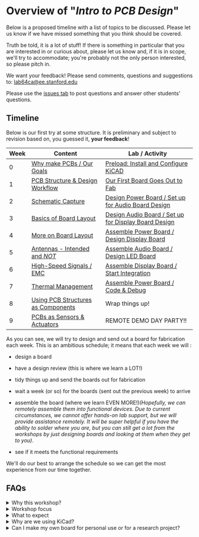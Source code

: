 # Overview of "*Intro to PCB Design*"
Below is a proposed timeline with a list of topics to be discussed. Please let us know if we have missed something that you think should be covered.

Truth be told, it is a lot of stuff! If there is something in particular that you are interested in or curious about, please let us know and, if it is in scope, we'll try to accommodate; you're probably not the only person interested, so please pitch in.

We want your feedback! Please send comments, questions and suggestions to: lab64ca@ee.stanford.edu

Please use the [issues tab](../../issues) to post questions and answer other students' questions.

## Timeline
Below is our first try at some structure. It is preliminary and subject to revision based
on, you guessed it, **your feedback**!

Week | Content | Lab / Activity
---- | ------- | -------------
0  | [Why make PCBs / Our Goals](Week_0/Week_0_Content) | [Preload: Install and Configure KiCAD](Week_0/Week_0_Activity)
1  | [PCB Structure & Design Workflow](Week_1/Week_1_Content) | [Our First Board Goes Out to Fab](Week_1/Week_1_Activity)
2  | [Schematic Capture](Week_2/Week_2_Content) | [Design Power Board / Set up for Audio Board Design](Week_2/Week_2_Activity)
3  | [Basics of Board Layout](Week_3/Week_3_Content) | [Design Audio Board / Set up for Display Board Design](Week_3/Week_3_Activity)
4  | [More on Board Layout](Week_4/Week_4_Content) | [Assemble Power Board / Design Display Board](Week_4/Week_4_Activity)
5  | [Antennas - Intended and *NOT*](Week_5/Week_5_Content) | [Assemble Audio Board / Design LED Board](Week_5/Week_5_Activity)
6  | [High-Speed Signals / EMC](Week_6/Week_6_Content) | [Assemble Display Board / Start Integration](Week_6/Week_6_Activity)
7  | [Thermal Management](Week_7/Week_7_Content) | [Assemble Power Board / Code & Debug](Week_7/Week_7_Activity)
8  | [Using PCB Structures as Components](Week_8/Week_8_Content) | Wrap things up!
9  | [PCBs as Sensors & Actuators](Week_9/Week_9_Content) | REMOTE DEMO DAY PARTY!!

As you can see, we will try to design and send out a board for fabrication each week. This is an ambitious schedule; it means that each week we will :
* design a board
* have a design review (this is where we learn a LOT!)
* tidy things up and send the boards out for fabrication
* wait a week (or so) for the boards (sent out the previous week) to arrive
* assemble the board (where we learn EVEN MORE!)*(Hopefully, we can remotely assemble them into functional devices. Due to current circumstances, we cannot offer hands-on lab  support, but we will provide assistance remotely. It will be super helpful if you have the ability to solder where you are, but you can still get a lot from the workshops by just designing boards and looking at them when they get to you)*.

* see if it meets the functional requirements

We'll do our best to arrange the schedule so we can get the most experience from our time together.

## FAQs

<details>
  <summary>Why this workshop?</summary>
Here at Stanford there are many folks that make printed circuit boards (PCBs) for a variety
of reasons. Many have expressed interest in learning more about how to design PCBs. Hopefully
this material will provide a route to a more solid background in PCB design for those just
starting out.
In working with folks that "know what they are doing" we see an abundance of trouble with
the mechanical aspects of PCB design. In many cases, holes don't line up, heatsinks interfere
with enclosures, wires and cables have inadequate service loop and ineffective strain relief.
One of the goals for this material is to give you, the PCB designer, the tools and insight
that will enable you to avoid many of these problems and stop "spinning boards" just to get
the basics correct.
</details>

<details>
  <summary>Workshop focus</summary>
  
This is an **introductory** workshop. **No previous experience is required!** Since we will
emphasize basic connectivity, form, fit, and function it will be helpful (but **not required**)
if you have some limited experience with a mechanical design program. Suitable programs
include SolidWorks, Onshape, Fusion360, FreeCAD, or any similar program. SolidWorks, Onshape, and Fusion360
are available free of cost for students. Additionally, they are available on lab64 servers
and you can use them without needing to run a VM, etc. If you need help with this, please
contact the lab64 staff by sending an email to lab64ca@ee.stanford.edu

Many folks that "know what they are doing" want to jump straight to more advanced topics
such as microstrip design, integrated component design, etc. They want to do this before
mastering rudimentary things (e.g., board stack-up and materials). We will cover these and
other advanced topics in follow-on workshops (or you can actually take EE 251 and really
understand things!). THIS MATERIAL WILL GIVE YOU THE FOUNDATION FOR ADVANCED TOPICS.
To be clear, we all know that, in reality, we are working with electro-magnetic fields and
their propagation, but we are going to to use the "lumped element" approximation for these
discussions.

*If you are looking for a workshop on more advanced topics you are welcome to join in and help teach, but you'll probably be bored because we don't plan to cover advanced topics in this workshop. If you want to __teach__ an advanced workshop, let us know!!*
</details>

<details>
  <summary>What to expect</summary>
  
### What is the required time commitment?
We have often been asked about the expected time commitment; how many hours per week will
be needed. As always, the answer is it *depends*. For an experienced PCB designer, the labs
may only require a few (3-4) hours per week. But the target audience is **NOT** experienced
designers, so we estimate that the amount of time required will be between 5 - 10 hours per
week. And it may be uneven depending on your background.
  
### Sending PCBs out for fabrication
The whole point of this workshop is to master the process of designing PCBs, so naturally
you will need to send boards out for fabrication, otherwise how will you know how you are
doing? So we will set the expectation that you will send out "on average" **one board every two weeks**.

### How will this work?
You will get either complete schematics or almost complete schematics. YOU WILL NOT BE DOING
CIRCUIT DESIGN OR SIMULATION FOR THIS WORKSHOP. You will then do all the PCB mechanical
design, layout, file generation, etc. required to send that week's board out for fabrication.
You will also be expected to learn to assemble and debug the boards you have designed.

### Why is this so free-form?
Because this is the first time we have offered this workshop we are not sure of all the
details. A lot of what will happen will depend on YOU, the participant. We are trying
to make this as useful to you as possible! So **please** let us know when you have questions,
concerns, or comments so we can respond.
</details>

<details>
  <summary>Why are we using KiCad?</summary>
KiCad is open-source, easy to use, and powerful. Almost everything we can do using commercial software like Altium can be done using KiCad. Once you become proficient using one layout tool, you'll find that other tools are very similar to use.
</details>  

<details>
  <summary>Can I make my own board for personal use or for a research project?</summary>
Yes, you may work on other boards in parallel to this workshop, but we want you to also work on making the designs we're providing. We'll do our best to answer any questions you might have on making pcb's for your own research project, but we cannot guarantee extensive help.
Since the board you're making is for *your* research, you will have to purchase it (and the required components) yourself or using your research funds.
</details>

